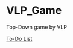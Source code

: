 # VLP_Game
Top-Down game by VLP

[To-Do List](https://trello.com/invite/b/6861a0e55a8722436b7d376e/ATTIcbbb8248006a74049a0f5af98d0b6f81B6C978D3/moje-nastenka-trello)

